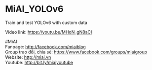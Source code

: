 # MiAI_YOLOv6
Train and test YOLOv6 with custom data

Video link:  https://youtu.be/MHoN_gN8aCI

#MìAI <br>
Fanpage: http://facebook.com/miaiblog<br>
Group trao đổi, chia sẻ: https://www.facebook.com/groups/miaigroup<br>
Website: http://miai.vn<br>
Youtube: http://bit.ly/miaiyoutube<br>
